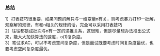 ### 总结
1）打表技巧很重要，如果问题的解只与一维变量n有关，则考虑暴力打印一批解，观察解的规律，有和n相关的规律的话，完全可以采用打表技巧</br>
2）往往都是成批次与n有一定的递推关系，这很难，但是尽量想办法推出公式来，能大大加快算法的速度，o(1)复杂度。</br>
3）笔试求AC，可以不考虑空间复杂度，但是面试既要考虑时间复杂度最优，也要考虑空间复杂度最优。</br>
